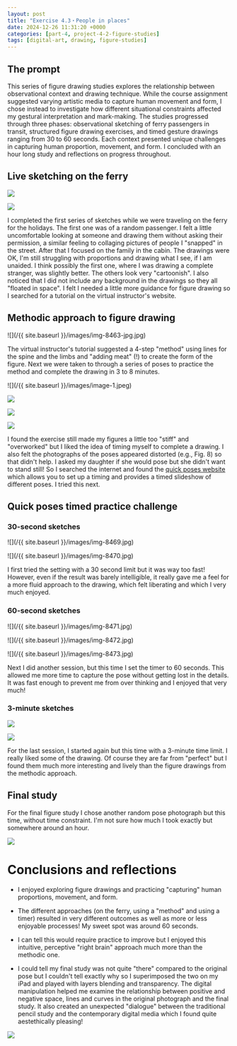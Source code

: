 ```yaml
---
layout: post
title: "Exercise 4.3・People in places"
date: 2024-12-26 11:31:20 +0000
categories: [part-4, project-4-2-figure-studies]
tags: [digital-art, drawing, figure-studies]
---
```


## The prompt


This series of figure drawing studies explores the relationship between observational context and drawing technique. While the course assignment suggested varying artistic media to capture human movement and form, I chose instead to investigate how different situational constraints affected my gestural interpretation and mark-making. The studies progressed through three phases: observational sketching of ferry passengers in transit, structured figure drawing exercises, and timed gesture drawings ranging from 30 to 60 seconds. Each context presented unique challenges in capturing human proportion, movement, and form. I concluded with an hour long study and reflections on progress throughout.


## Live sketching on the ferry


![](https://i0.wp.com/oca-wp-journals.s3.eu-west-2.amazonaws.com/wp-content/uploads/sites/5355/2024/12/IMG_8464-scaled.jpeg?ssl=1)

![](https://i0.wp.com/oca-wp-journals.s3.eu-west-2.amazonaws.com/wp-content/uploads/sites/5355/2024/12/IMG_8465-scaled.jpeg?ssl=1)



I completed the first series of sketches while we were traveling on the ferry for the holidays. The first one was of a random passenger. I felt a little uncomfortable looking at someone and drawing them without asking their permission, a similar feeling to collaging pictures of people I "snapped" in the street. After that I focused on the family in the cabin. The drawings were OK, I'm still struggling with proportions and drawing what I see, if I am unaided. I think possibly the first one, where I was drawing a complete stranger, was slightly better. The others look very "cartoonish". I also noticed that I did not include any background in the drawings so they all "floated in space". I felt I needed a little more guidance for figure drawing so I searched for a tutorial on the virtual instructor's website.


## Methodic approach to figure drawing

![](/{{ site.baseurl }}/images/img-8463-jpg.jpg)


The virtual instructor's tutorial suggested a 4-step "method" using lines for the spine and the limbs and "adding meat" (!) to create the form of the figure. Next we were taken to through a series of poses to practice the method and complete the drawing in 3 to 8 minutes.


![](/{{ site.baseurl }}/images/image-1.jpeg)


![](https://i0.wp.com/oca-wp-journals.s3.eu-west-2.amazonaws.com/wp-content/uploads/sites/5355/2024/12/IMG_8460.jpg?ssl=1)

![](https://i0.wp.com/oca-wp-journals.s3.eu-west-2.amazonaws.com/wp-content/uploads/sites/5355/2024/12/IMG_8462.jpg?ssl=1)

![](https://i0.wp.com/oca-wp-journals.s3.eu-west-2.amazonaws.com/wp-content/uploads/sites/5355/2024/12/IMG_8467-scaled.jpg?ssl=1)



I found the exercise still made my figures a little too "stiff" and "overworked" but I liked the idea of timing myself to complete a drawing. I also felt the photographs of the poses appeared distorted (e.g., Fig. 8) so that didn't help. I asked my daughter if she would pose but she didn't want to stand still! So I searched the internet and found the [quick poses website](https://quickposes.com/en) which allows you to set up a timing and provides a timed slideshow of different poses. I tried this next.


## Quick poses timed practice challenge

### 30-second sketches


![](/{{ site.baseurl }}/images/img-8469.jpg)

![](/{{ site.baseurl }}/images/img-8470.jpg)



I first tried the setting with a 30 second limit but it was way too fast! However, even if the result was barely intelligible, it really gave me a feel for a more fluid approach to the drawing, which felt liberating and which I very much enjoyed.


### 60-second sketches


![](/{{ site.baseurl }}/images/img-8471.jpg)

![](/{{ site.baseurl }}/images/img-8472.jpg)

![](/{{ site.baseurl }}/images/img-8473.jpg)



Next I did another session, but this time I set the timer to 60 seconds. This allowed me more time to capture the pose without getting lost in the details. It was fast enough to prevent me from over thinking and I enjoyed that very much!


### 3-minute sketches


![](https://i0.wp.com/oca-wp-journals.s3.eu-west-2.amazonaws.com/wp-content/uploads/sites/5355/2024/12/IMG_8474-scaled.jpg?ssl=1)

![](https://i0.wp.com/oca-wp-journals.s3.eu-west-2.amazonaws.com/wp-content/uploads/sites/5355/2024/12/IMG_8475-scaled.jpg?ssl=1)



For the last session, I started again but this time with a 3-minute time limit. I really liked some of the drawing. Of course they are far from "perfect" but I found them much more interesting and lively than the figure drawings from the methodic approach.


## Final study


For the final figure study I chose another random pose photograph but this time, without time constraint. I'm not sure how much I took exactly but somewhere around an hour.


[![](https://spaces.oca.ac.uk/gaellelog/wp-content/uploads/sites/5355/2024/12/IMG_8521.jpg)](https://spaces.oca.ac.uk/gaellelog/wp-content/uploads/sites/5355/2024/12/IMG_8521.jpg)

# Conclusions and reflections

- I enjoyed exploring figure drawings and practicing "capturing" human proportions, movement, and form.
- The different approaches (on the ferry, using a "method" and using a timer) resulted in very different outcomes as well as more or less enjoyable processes! My sweet spot was around 60 seconds. 
- I can tell this would require practice to improve but I enjoyed this intuitive, perceptive "right brain" approach much more than the methodic one.


- I could tell my final study was not quite "there" compared to the original pose but I couldn't tell exactly why so I superimposed the two on my iPad and played with layers blending and transparency. The digital manipulation helped me examine the relationship between positive and negative space, lines and curves in the original photograph and the final study. It also created an unexpected "dialogue" between the traditional pencil study and the contemporary digital media which I found quite aestethically pleasing!


![](https://spaces.oca.ac.uk/gaellelog/wp-content/uploads/sites/5355/2024/12/IMG_8556.jpg)


